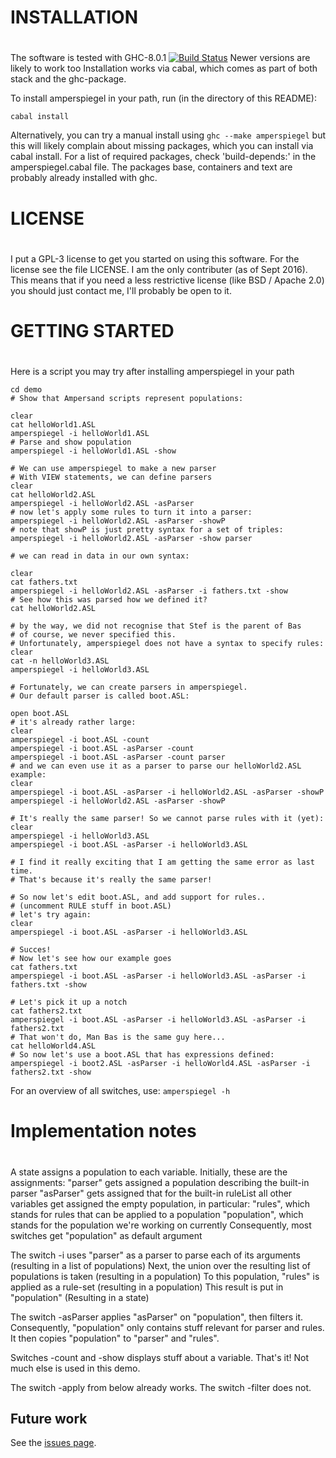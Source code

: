 #
# INSTALLATION
# 

The software is tested with GHC-8.0.1 [![Build Status](https://travis-ci.org/sjcjoosten/amperspiegel.svg?branch=master)](https://travis-ci.org/sjcjoosten/amperspiegel)
Newer versions are likely to work too
Installation works via cabal, which comes as part of both
stack and the ghc-package.

To install amperspiegel in your path, run (in the directory of this README):

```
cabal install
```

Alternatively, you can try a manual install using ``ghc --make amperspiegel``
but this will likely complain about missing packages, which you can install via
cabal install. For a list of required packages, check 'build-depends:' in the
amperspiegel.cabal file. The packages base, containers and text are probably
already installed with ghc.

#
# LICENSE
# 

I put a GPL-3 license to get you started on using this software. For the license
see the file LICENSE. I am the only contributer (as of Sept 2016). This means
that if you need a less restrictive license (like BSD / Apache 2.0) you should
just contact me, I'll probably be open to it.

#
# GETTING STARTED
#

Here is a script you may try after installing amperspiegel in your path

```
cd demo
# Show that Ampersand scripts represent populations:

clear
cat helloWorld1.ASL
amperspiegel -i helloWorld1.ASL
# Parse and show population
amperspiegel -i helloWorld1.ASL -show

# We can use amperspiegel to make a new parser
# With VIEW statements, we can define parsers
clear
cat helloWorld2.ASL
amperspiegel -i helloWorld2.ASL -asParser
# now let's apply some rules to turn it into a parser:
amperspiegel -i helloWorld2.ASL -asParser -showP
# note that showP is just pretty syntax for a set of triples:
amperspiegel -i helloWorld2.ASL -asParser -show parser

# we can read in data in our own syntax:

clear
cat fathers.txt
amperspiegel -i helloWorld2.ASL -asParser -i fathers.txt -show
# See how this was parsed how we defined it?
cat helloWorld2.ASL

# by the way, we did not recognise that Stef is the parent of Bas
# of course, we never specified this.
# Unfortunately, amperspiegel does not have a syntax to specify rules:
clear
cat -n helloWorld3.ASL
amperspiegel -i helloWorld3.ASL

# Fortunately, we can create parsers in amperspiegel.
# Our default parser is called boot.ASL:

open boot.ASL
# it's already rather large:
clear
amperspiegel -i boot.ASL -count
amperspiegel -i boot.ASL -asParser -count
amperspiegel -i boot.ASL -asParser -count parser
# and we can even use it as a parser to parse our helloWorld2.ASL example:
clear
amperspiegel -i boot.ASL -asParser -i helloWorld2.ASL -asParser -showP
amperspiegel -i helloWorld2.ASL -asParser -showP

# It's really the same parser! So we cannot parse rules with it (yet):
clear
amperspiegel -i helloWorld3.ASL
amperspiegel -i boot.ASL -asParser -i helloWorld3.ASL

# I find it really exciting that I am getting the same error as last time.
# That's because it's really the same parser!

# So now let's edit boot.ASL, and add support for rules..
# (uncomment RULE stuff in boot.ASL)
# let's try again:
clear
amperspiegel -i boot.ASL -asParser -i helloWorld3.ASL

# Succes!
# Now let's see how our example goes
cat fathers.txt
amperspiegel -i boot.ASL -asParser -i helloWorld3.ASL -asParser -i fathers.txt -show

# Let's pick it up a notch
cat fathers2.txt
amperspiegel -i boot.ASL -asParser -i helloWorld3.ASL -asParser -i fathers2.txt
# That won't do, Man Bas is the same guy here...
cat helloWorld4.ASL
# So now let's use a boot.ASL that has expressions defined:
amperspiegel -i boot2.ASL -asParser -i helloWorld4.ASL -asParser -i fathers2.txt -show
```

For an overview of all switches, use:
``
amperspiegel -h
``

#
# Implementation notes
#

A state assigns a population to each variable.
Initially, these are the assignments:
  "parser" gets assigned a population describing the built-in parser
  "asParser" gets assigned that for the built-in ruleList
all other variables get assigned the empty population, in particular:
  "rules", which stands for rules that can be applied to a population
  "population", which stands for the population we're working on currently
    Consequently, most switches get "population" as default argument

The switch -i uses "parser" as a parser to parse each of its arguments  (resulting in a list of populations)
Next, the union over the resulting list of populations is taken         (resulting in a population)
To this population, "rules" is applied as a rule-set                    (resulting in a population)
This result is put in "population" (Resulting in a state)

The switch -asParser applies "asParser" on "population", then filters it.
Consequently, "population" only contains stuff relevant for parser and rules.
It then copies "population" to "parser" and "rules".

Switches -count and -show displays stuff about a variable.
That's it! Not much else is used in this demo.

The switch -apply from below already works. The switch -filter does not.

## Future work
 
See the [issues page](https://github.com/sjcjoosten/amperspiegel/issues?utf8=%E2%9C%93&q=is%3Aopen). 

